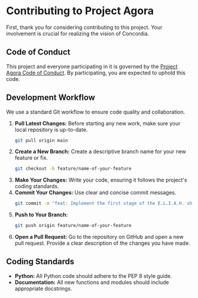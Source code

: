 # Contributing to Project Agora

First, thank you for considering contributing to this project. Your involvement is crucial for realizing the vision of Concordia.

## Code of Conduct

This project and everyone participating in it is governed by the [Project Agora Code of Conduct](CODE_OF_CONDUCT.md). By participating, you are expected to uphold this code.

## Development Workflow

We use a standard Git workflow to ensure code quality and collaboration.

1.  **Pull Latest Changes:** Before starting any new work, make sure your local repository is up-to-date.
    ```bash
    git pull origin main
    ```
2.  **Create a New Branch:** Create a descriptive branch name for your new feature or fix.
    ```bash
    git checkout -b feature/name-of-your-feature
    ```
3.  **Make Your Changes:** Write your code, ensuring it follows the project's coding standards.
4.  **Commit Your Changes:** Use clear and concise commit messages.
    ```bash
    git commit -m "feat: Implement the first stage of the E.L.I.A.H. shield"
    ```
5.  **Push to Your Branch:**
    ```bash
    git push origin feature/name-of-your-feature
    ```
6.  **Open a Pull Request:** Go to the repository on GitHub and open a new pull request. Provide a clear description of the changes you have made.

## Coding Standards

* **Python:** All Python code should adhere to the PEP 8 style guide.
* **Documentation:** All new functions and modules should include appropriate docstrings.
